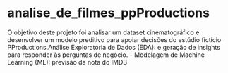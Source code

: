 # analise_de_filmes_ppProductions
O objetivo deste projeto foi analisar um dataset cinematográfico e desenvolver um modelo preditivo para apoiar decisões do estúdio fictício PProductions.Análise Exploratória de Dados (EDA):  e geração de insights para responder às perguntas de negócio. - Modelagem de Machine Learning (ML): previsão da nota do IMDB
